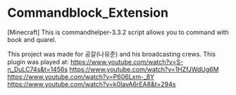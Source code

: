 # Commandblock_Extension
[Minecraft] This is commandhelper-3.3.2 script allows you to command with book and quarel.

This project was made for 공갈(나유준) and his broadcasting crews.
This plugin was played at:
https://www.youtube.com/watch?v=S-n_DuLC74s&t=1456s
https://www.youtube.com/watch?v=1HZfJWdUg6M
https://www.youtube.com/watch?v=P606Lxm-_8Y
https://www.youtube.com/watch?v=k0IavA6rEA8&t=294s
